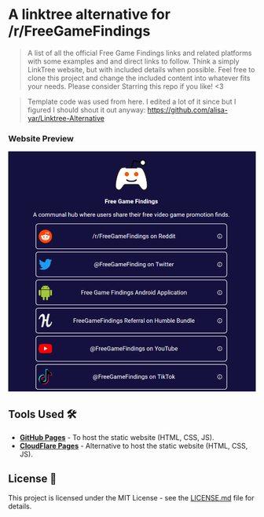 # A linktree alternative for /r/FreeGameFindings
> A list of all the official Free Game Findings links and related platforms with some examples and and direct links to follow. Think a simply LinkTree website, but with included details when possible.
> Feel free to clone this project and change the included content into whatever fits your needs. Please consider Starring this repo if you like! <3

> Template code was used from here. I edited a lot of it since but I figured I should shout it out anyway: https://github.com/alisa-yar/Linktree-Alternative

### Website Preview
<p align="center">
  <kbd>
    <a href="https://freegamefinsings.github.io/" target="_blank"><img src="examples/preview.PNG">
  </a>
  </kbd>
</p>

## Tools Used 🛠️
* [<b>GitHub Pages</b>](https://create-react-app.dev/docs/deployment/#github-pages) - To host the static website (HTML, CSS, JS).
* [<b>CloudFlare Pages</b>](https://pages.cloudflare.com/) - Alternative to host the static website (HTML, CSS, JS).

## License 📄
This project is licensed under the MIT License - see the [LICENSE.md](./LICENSE) file for details.
